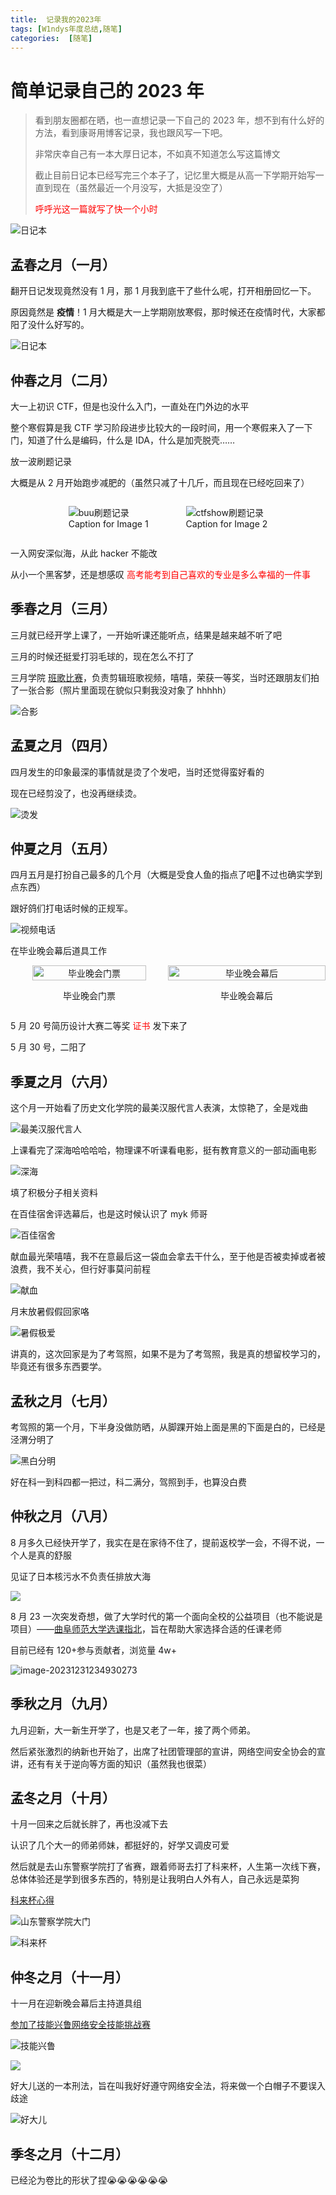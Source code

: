 ```yaml
---
title:  记录我的2023年
tags: [W1ndys年度总结,随笔]
categories:  [随笔]
---
```


# 简单记录自己的 2023 年

> 看到朋友圈都在晒，也一直想记录一下自己的 2023 年，想不到有什么好的方法，看到康哥用博客记录，我也跟风写一下吧。
>
> 非常庆幸自己有一本大厚日记本，不如真不知道怎么写这篇博文
>
> 截止目前日记本已经写完三个本子了，记忆里大概是从高一下学期开始写一直到现在（虽然最近一个月没写，大抵是没空了）
>
> <span style="color:#FF0000;"> 呼呼光这一篇就写了快一个小时 </span>

![日记本](/img/my2023/日记本.jpg)

## 孟春之月（一月）

翻开日记发现竟然没有 1 月，那 1 月我到底干了些什么呢，打开相册回忆一下。

原因竟然是 **疫情**！1 月大概是大一上学期刚放寒假，那时候还在疫情时代，大家都阳了没什么好写的。

![日记本](/img/my2023/回家.jpg)

## 仲春之月（二月）

大一上初识 CTF，但是也没什么入门，一直处在门外边的水平

整个寒假算是我 CTF 学习阶段进步比较大的一段时间，用一个寒假来入了一下门，知道了什么是编码，什么是 IDA，什么是加壳脱壳……

放一波刷题记录

大概是从 2 月开始跑步减肥的（虽然只减了十几斤，而且现在已经吃回来了）

<div style="display: flex; justify-content: center;">
    <figure style="margin-right: 20px;">
        <img src="/img/my2023/编码.png" alt="buu刷题记录" style="max-width: 100%;">
        <figcaption> Caption for Image 1 </figcaption>
    </figure>
    <figure>
        <img src="/img/my2023/ctfshow刷题.png" alt="ctfshow刷题记录" style="max-width: 100%;">
        <figcaption> Caption for Image 2 </figcaption>
    </figure>
</div>

一入网安深似海，从此 hacker 不能改

从小一个黑客梦，还是想感叹 <span style="color:#FF0000;"> 高考能考到自己喜欢的专业是多么幸福的一件事 </span>

## 季春之月（三月）

三月就已经开学上课了，一开始听课还能听点，结果是越来越不听了吧

三月的时候还挺爱打羽毛球的，现在怎么不打了

三月学院 [班歌比赛](https://mp.weixin.qq.com/s/nuZqsShR668drH-b8POC-w)，负责剪辑班歌视频，嘻嘻，荣获一等奖，当时还跟朋友们拍了一张合影（照片里面现在貌似只剩我没对象了 hhhhh）

![合影](/img/my2023/合影.jpg)

## 孟夏之月（四月）

四月发生的印象最深的事情就是烫了个发吧，当时还觉得蛮好看的

现在已经剪没了，也没再继续烫。

![烫发](/img/my2023/烫发.jpg)

## 仲夏之月（五月）

四月五月是打扮自己最多的几个月（大概是受食人鱼的指点了吧🤔不过也确实学到点东西）

跟好鸽们打电话时候的正规军。

![视频电话](/img/my2023/gwl视频电话.jpg)

在毕业晚会幕后道具工作

<div style="display: flex; align-items: flex-start;">
    <div style="flex: 1; text-align: center;">
        <img src="/img/my2023/毕业晚会门票.jpg" alt="毕业晚会门票" style="width: 85%; vertical-align: top;">
        <p style="text-align: center;"> 毕业晚会门票 </p>
    </div>
    <div style="flex: 1; text-align: center;">
        <img src="/img/my2023/毕业晚会幕后.jpg" alt="毕业晚会幕后" style="width: 100%; vertical-align: bottom;">
        <p style="text-align: center;"> 毕业晚会幕后 </p>
    </div>
</div>

5 月 20 号简历设计大赛二等奖 <span style="color:#FF0000;"> 证书 </span> 发下来了

5 月 30 号，二阳了

## 季夏之月（六月）

这个月一开始看了历史文化学院的最美汉服代言人表演，太惊艳了，全是戏曲

![最美汉服代言人](/img/my2023/汉服代言人.jpg)

上课看完了深海哈哈哈哈，物理课不听课看电影，挺有教育意义的一部动画电影

![深海](/img/my2023/深海.jpg)

填了积极分子相关资料

在百佳宿舍评选幕后，也是这时候认识了 myk 师哥

![百佳宿舍](/img/my2023/百佳宿舍.jpg)

献血最光荣嘻嘻，我不在意最后这一袋血会拿去干什么，至于他是否被卖掉或者被浪费，我不关心，但行好事莫问前程

![献血](/img/my2023/献血.jpg)

月末放暑假假回家咯

![暑假极爱](/img/my2023/暑假放假.jpg)

讲真的，这次回家是为了考驾照，如果不是为了考驾照，我是真的想留校学习的，毕竟还有很多东西要学。

## 孟秋之月（七月）

考驾照的第一个月，下半身没做防晒，从脚踝开始上面是黑的下面是白的，已经是泾渭分明了

![黑白分明](/img/my2023/腿子.jpg)

好在科一到科四都一把过，科二满分，驾照到手，也算没白费

## 仲秋之月（八月）

8 月多久已经快开学了，我实在是在家待不住了，提前返校学一会，不得不说，一个人是真的舒服

见证了日本核污水不负责任排放大海

![](/img/my2023/曲阜汽车站.jpg)

8 月 23 一次突发奇想，做了大学时代的第一个面向全校的公益项目（也不能说是项目）——[曲阜师范大学选课指北](https://w1ndys.top/2023/09/01/QFNU_Course_Selection_Guide_North/#/)，旨在帮助大家选择合适的任课老师

目前已经有 120+参与贡献者，浏览量 4w+

![image-20231231234930273](/img/my2023/选课指北.png)

## 季秋之月（九月）

九月迎新，大一新生开学了，也是又老了一年，接了两个师弟。

然后紧张激烈的纳新也开始了，出席了社团管理部的宣讲，网络空间安全协会的宣讲，还有有关于逆向等方面的知识（虽然我也很菜）

## 孟冬之月（十月）

十月一回来之后就长胖了，再也没减下去

认识了几个大一的师弟师妹，都挺好的，好学又调皮可爱

然后就是去山东警察学院打了省赛，跟着师哥去打了科来杯，人生第一次线下赛，总体体验还是学到很多东西的，特别是让我明白人外有人，自己永远是菜狗

[科来杯心得](https://w1ndys.top/2023/10/29/CTF_think_kelai_10/#/)

![山东警察学院大门](https://w1ndys.top/img/%E7%A7%91%E6%9D%A5%E6%9D%AF10/%E5%B1%B1%E4%B8%9C%E8%AD%A6%E5%AF%9F%E5%AD%A6%E9%99%A2.jpg)

![科来杯](/img/my2023/科来杯.jpg)

## 仲冬之月（十一月）

十一月在迎新晚会幕后主持道具组

[参加了技能兴鲁网络安全技能挑战赛](https://w1ndys.top/2023/11/30/CTF_think_jnxl2023/#/)

![技能兴鲁](/img/my2023/技能兴鲁.jpg)

![](https://w1ndys.top/img/jnxl2023/1701356901716.jpg)

好大儿送的一本刑法，旨在叫我好好遵守网络安全法，将来做一个白帽子不要误入歧途

![好大儿](/img/my2023/好大儿.png)

## 季冬之月（十二月）

已经沦为卷比的形状了捏😭😭😭😭😭😭